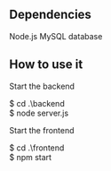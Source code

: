 ## Dependencies

Node.js
MySQL database

## How to use it

Start the backend

$ cd .\backend\
$ node server.js


Start the frontend

$ cd .\frontend\
$ npm start
